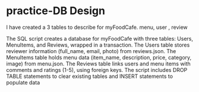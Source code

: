# practice-DB Design

I have created a 3 tables to describe for myFoodCafe. menu, user , review 

The SQL script creates a database for myFoodCafe with three tables: Users, MenuItems, and Reviews, wrapped in a transaction.
The Users table stores reviewer information (full_name, email, photo) from reviews.json.
The MenuItems table holds menu data (item_name, description, price, category, image) from menu.json.
The Reviews table links users and menu items with comments and ratings (1-5), using foreign keys.
The script includes DROP TABLE statements to clear existing tables and INSERT statements to populate data